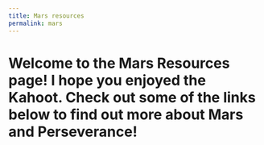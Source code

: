 ```yaml
---
title: Mars resources
permalink: mars
---
```


# Welcome to the Mars Resources page! I hope you enjoyed the Kahoot. Check out some of the links below to find out more about Mars and Perseverance!
